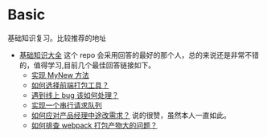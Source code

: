 # Basic

基础知识复习。比较推荐的地址

- [基础知识大全](https://github.com/BetaSu/fe-hunter/issues) 这个 repo 会采用回答的最好的那个人，总的来说还是非常不错的，值得学习,目前几个最佳回答链接如下。
  - [实现 MyNew 方法](https://github.com/BetaSu/fe-hunter/issues/15#issuecomment-1078625200)
  - [如何选择前端打包工具？](https://github.com/BetaSu/fe-hunter/issues/9#issuecomment-1077019965)
  - [遇到线上 bug 该如何处理？](https://github.com/BetaSu/fe-hunter/issues/8)
  - [实现一个串行请求队列](https://github.com/BetaSu/fe-hunter/issues/6)
  - [如何应对产品经理中途改需求？](https://github.com/BetaSu/fe-hunter/issues/5) 说的很赞，虽然本人一直如此。
  - [如何排查 webpack 打包产物大的问题？](https://github.com/BetaSu/fe-hunter/issues/1)
